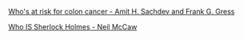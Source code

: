 [Who's at risk for colon cancer - Amit H. Sachdev and Frank G. Gress](https://www.bilibili.com/video/BV1Dk4y1q781?p=591)



[Who IS Sherlock Holmes - Neil McCaw](https://www.bilibili.com/video/BV1Dk4y1q781?p=592)